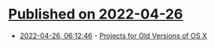 # [Published on 2022-04-26](index.md)

* [2022-04-26, 06:12:46](https://news.ycombinator.com/item?id=31164521) - [Projects for Old Versions of OS X](https://jonathanalland.com/old-osx-projects.html)
